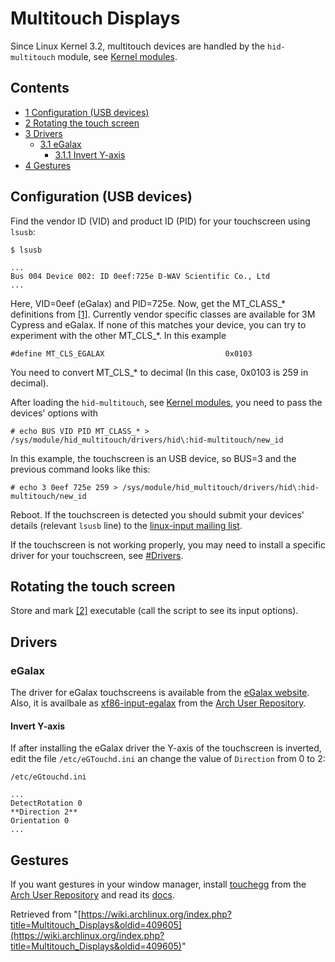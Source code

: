 # Multitouch Displays

Since Linux Kernel 3.2, multitouch devices are handled by the `hid-multitouch` module, see [Kernel modules](/index.php/Kernel_modules "Kernel modules").

## Contents

*   [1 Configuration (USB devices)](#Configuration_.28USB_devices.29)
*   [2 Rotating the touch screen](#Rotating_the_touch_screen)
*   [3 Drivers](#Drivers)
    *   [3.1 eGalax](#eGalax)
        *   [3.1.1 Invert Y-axis](#Invert_Y-axis)
*   [4 Gestures](#Gestures)

## Configuration (USB devices)

Find the vendor ID (VID) and product ID (PID) for your touchscreen using `lsusb`:

 `$ lsusb` 

```
...
Bus 004 Device 002: ID 0eef:725e D-WAV Scientific Co., Ltd 
...

```

Here, VID=0eef (eGalax) and PID=725e. Now, get the MT_CLASS_* definitions from [[1]](http://lxr.free-electrons.com/source/drivers/hid/hid-multitouch.c). Currently vendor specific classes are available for 3M Cypress and eGalax. If none of this matches your device, you can try to experiment with the other MT_CLS_*. In this example

```
#define MT_CLS_EGALAX                           0x0103

```

You need to convert MT_CLS_* to decimal (In this case, 0x0103 is 259 in decimal).

After loading the `hid-multitouch`, see [Kernel modules](/index.php/Kernel_modules "Kernel modules"), you need to pass the devices' options with

```
# echo BUS VID PID MT_CLASS_* > /sys/module/hid_multitouch/drivers/hid\:hid-multitouch/new_id

```

In this example, the touchscreen is an USB device, so BUS=3 and the previous command looks like this:

```
# echo 3 0eef 725e 259 > /sys/module/hid_multitouch/drivers/hid\:hid-multitouch/new_id

```

Reboot. If the touchscreen is detected you should submit your devices' details (relevant `lsusb` line) to the [linux-input mailing list](http://vger.kernel.org/vger-lists.html#linux-input).

If the touchscreen is not working properly, you may need to install a specific driver for your touchscreen, see [#Drivers](#Drivers).

## Rotating the touch screen

Store and mark [[2]](https://gist.githubusercontent.com/anonymous/b5728d68bb8808454cb6/raw/1882d23b273fc1b341a8b7afa1f2649fceff4574/gistfile1.sh) executable (call the script to see its input options).

## Drivers

### eGalax

The driver for eGalax touchscreens is available from the [eGalax website](http://home.eeti.com.tw/drivers_Linux.html). Also, it is availbale as [xf86-input-egalax](https://aur.archlinux.org/packages/xf86-input-egalax/) from the [Arch User Repository](/index.php/Arch_User_Repository "Arch User Repository").

#### Invert Y-axis

If after installing the eGalax driver the Y-axis of the touchscreen is inverted, edit the file `/etc/eGTouchd.ini` an change the value of `Direction` from 0 to 2:

 `/etc/eGtouchd.ini` 

```
...
DetectRotation 0
**Direction 2**
Orientation 0
...
```

## Gestures

If you want gestures in your window manager, install [touchegg](https://aur.archlinux.org/packages/touchegg/) from the [Arch User Repository](/index.php/Arch_User_Repository "Arch User Repository") and read its [docs](https://code.google.com/p/touchegg/wiki/Main).

Retrieved from "[https://wiki.archlinux.org/index.php?title=Multitouch_Displays&oldid=409605](https://wiki.archlinux.org/index.php?title=Multitouch_Displays&oldid=409605)"